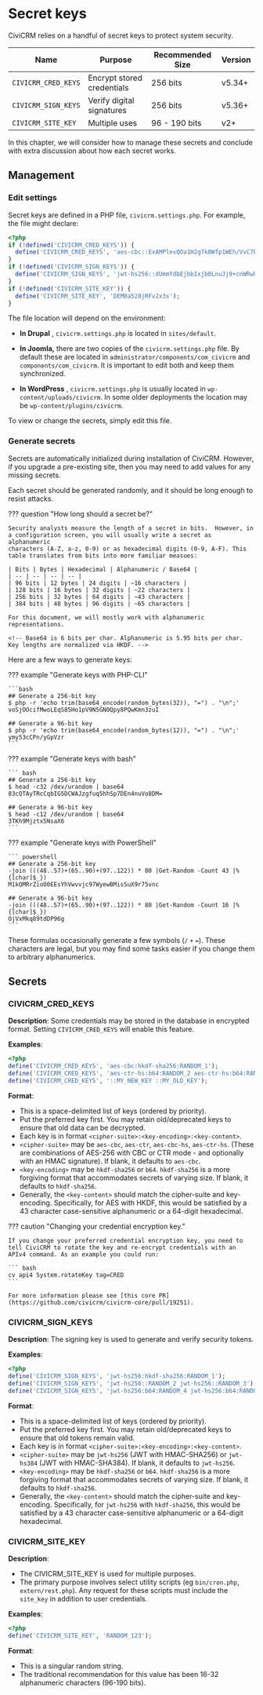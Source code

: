 # Secret keys

CiviCRM relies on a handful of secret keys to protect system security.

| Name | Purpose | Recommended Size | Version |
| -- | -- | -- | -- |
| `CIVICRM_CRED_KEYS` | Encrypt stored credentials | 256 bits | v5.34+ |
| `CIVICRM_SIGN_KEYS` | Verify digital signatures | 256 bits | v5.36+ |
| `CIVICRM_SITE_KEY`  | Multiple uses | 96 - 190 bits | v2+ |

<!-- 128-bits here is a bit arbitray - past docs advised 16-32 chars, and this -->

In this chapter, we will consider how to manage these secrets and conclude with extra discussion about how each secret works.

## Management

### Edit settings

Secret keys are defined in a PHP file, `civicrm.settings.php`. For example, the file might declare:

```php
<?php
if (!defined('CIVICRM_CRED_KEYS')) {
  define('CIVICRM_CRED_KEYS', 'aes-cbc::ExAMPlevQOa1H2g7k0Wfp1WEh/VvC7botciDX7nDErg');
}
if (!defined('CIVICRM_SIGN_KEYS')) {
  define('CIVICRM_SIGN_KEYS', 'jwt-hs256::dUmmYdbEjbbIxjb0LnuJj9+cnWRwbEZU8o/0y98N27s');
}
if (!defined('CIVICRM_SITE_KEY')) {
  define('CIVICRM_SITE_KEY', 'DEM0a528jRFv2x3s');
}
```

The file location will depend on the environment:

* **In Drupal** , `civicrm.settings.php` is located in `sites/default`.

* **In Joomla,** there are two copies of the `civicrm.settings.php` file.  By default these are located in `administrator/components/com_civicrm` and `components/com_civicrm`. It is important to edit both and keep them synchronized.

* **In WordPress** , `civicrm.settings.php` is usually located in `wp-content/uploads/civicrm`. In some older deployments the location may be `wp-content/plugins/civicrm`.

To view or change the secrets, simply edit this file.

<!-- WISHLIST: Add some discussion about the externalizing the keys, eg `file_get_contents('/etc/keys/civicrm_cred_keys')` and how this can play into more secure backup policy -->

### Generate secrets

Secrets are automatically initialized during installation of CiviCRM. However, if you upgrade a pre-existing site, then you may need to add values for any missing secrets.

Each secret should be generated randomly, and it should be long enough to resist attacks.

??? question "How long should a secret be?"

    Security analysts measure the length of a secret in bits.  However, in a configuration screen, you will usually write a secret as alphanumeric
    characters (A-Z, a-z, 0-9) or as hexadecimal digits (0-9, A-F). This table translates from bits into more familiar measues:

    | Bits | Bytes | Hexadecimal | Alphanumeric / Base64 |
    | -- | -- | -- | -- |
    | 96 bits | 12 bytes | 24 digits | ~16 characters |
    | 128 bits | 16 bytes | 32 digits | ~22 characters |
    | 256 bits | 32 bytes | 64 digits | ~43 characters |
    | 384 bits | 48 bytes | 96 digits | ~65 characters |

    For this document, we will mostly work with alphanumeric representations.

    <!-- Base64 is 6 bits per char. Alphanumeric is 5.95 bits per char. Key lengths are normalized via HKDF. -->

Here are a few ways to generate keys:

??? example "Generate keys with PHP-CLI"

    ```bash
    ## Generate a 256-bit key
    $ php -r 'echo trim(base64_encode(random_bytes(32)), "=") . "\n";'
    voSjOOcifMwoLEqS85Ho1pV9N5GN0Qpy8PQwKmn3zuI

    ## Generate a 96-bit key
    $ php -r 'echo trim(base64_encode(random_bytes(12)), "=") . "\n";'
    ymy53cCPn/yGpVzr
    ```

??? example "Generate keys with bash"

    ``` bash
    ## Generate a 256-bit key
    $ head -c32 /dev/urandom | base64
    83cQTAyTRcCqbIG5DCWAJzgfuq5hhSp7DEn4nuVo8DM=

    ## Generate a 96-bit key
    $ head -c12 /dev/urandom | base64
    3TKh9Mjztx5NsaX6
    ```

??? example "Generate keys with PowerShell"

    ``` powershell
    ## Generate a 256-bit key
    -join (((48..57)+(65..90)+(97..122)) * 80 |Get-Random -Count 43 |%{[char]$_})
    M1kQMRrZioO0EEsYhVwvvjc97WyewBMisSuX9r75vnc

    ## Generate a 96-bit key
    -join (((48..57)+(65..90)+(97..122)) * 80 |Get-Random -Count 16 |%{[char]$_})
    OjVxMkq89tdDP96g
    ```

These formulas occasionally generate a few symbols (`/` `+` `=`).  These characters are legal, but you may find some tasks easier if you change them
to arbitrary alphanumerics.

## Secrets

### CIVICRM_CRED_KEYS

__Description__: Some credentials may be stored in the database in encrypted format.  Setting `CIVICRM_CRED_KEYS` will enable this feature.

__Examples__:

```php
<?php
define('CIVICRM_CRED_KEYS', 'aes-cbc:hkdf-sha256:RANDOM_1');
define('CIVICRM_CRED_KEYS', 'aes-ctr-hs:b64:RANDOM_2 aes-ctr-hs:b64:RANDOM_3');
define('CIVICRM_CRED_KEYS', '::MY_NEW_KEY ::MY_OLD_KEY');
```

__Format__:

* This is a space-delimited list of keys (ordered by priority).
* Put the preferred key first.  You may retain old/deprecated keys to ensure that old data can be decrypted.
* Each key is in format `<cipher-suite>:<key-encoding>:<key-content>`.
* `<cipher-suite>` may be `aes-cbc`, `aes-ctr`, `aes-cbc-hs`, `aes-ctr-hs`. (These are combinations of AES-256 with CBC or CTR mode - and optionally with an HMAC signature). If blank, it defaults to `aes-cbc`.
* `<key-encoding>` may be `hkdf-sha256` or `b64`. `hkdf-sha256` is a more forgiving format that accommodates secrets of varying size.  If blank, it defaults to `hkdf-sha256`.
* Generally, the `<key-content>` should match the cipher-suite and key-encoding. Specifically, for AES with HKDF, this would be satisfied by a 43 character case-sensitive alphanumeric or a 64-digit hexadecimal.

??? caution "Changing your credential encryption key."

    If you change your preferred credential encryption key, you need to tell CiviCRM to rotate the key and re-encrypt credentials with an APIv4 command. As an example you could run:

    ``` bash
    cv api4 System.rotateKey tag=CRED
    ```

    For more information please see [this core PR](https://github.com/civicrm/civicrm-core/pull/19251).

### CIVICRM_SIGN_KEYS

__Description__: The signing key is used to generate and verify security tokens.

__Examples__:

```php
<?php
define('CIVICRM_SIGN_KEYS', 'jwt-hs256:hkdf-sha256:RANDOM_1');
define('CIVICRM_SIGN_KEYS', 'jwt-hs256::RANDOM_2 jwt-hs256::RANDOM_3');
define('CIVICRM_SIGN_KEYS', 'jwt-hs256:b64:RANDOM_4 jwt-hs256:b64:RANDOM_5');
```

__Format__:

* This is a space-delimited list of keys (ordered by priority).
* Put the preferred key first.  You may retain old/deprecated keys to ensure that old tokens remain valid.
* Each key is in format `<cipher-suite>:<key-encoding>:<key-content>`.
* `<cipher-suite>` may be `jwt-hs256` (JWT with HMAC-SHA256) or `jwt-hs384` (JWT with HMAC-SHA384).  If blank, it defaults to `jwt-hs256`.
* `<key-encoding>` may be `hkdf-sha256` or `b64`. `hkdf-sha256` is a more forgiving format that accommodates secrets of varying size.  If blank, it defaults to `hkdf-sha256`.
* Generally, the `<key-content>` should match the cipher-suite and key-encoding.  Specifically, for `jwt-hs256` with `hkdf-sha256`, this would be satisfied by a 43 character case-sensitive alphanumeric or a 64-digit hexadecimal.


### CIVICRM_SITE_KEY

__Description__:

* The CIVICRM_SITE_KEY is used for multiple purposes.
* The primary purpose involves select utility scripts (eg `bin/cron.php`, `extern/rest.php`). Any request for these scripts must include the `site_key` in addition to user credentials.

__Examples__:

```php
<?php
define('CIVICRM_SITE_KEY', 'RANDOM_123');
```

__Format__:

* This is a singular random string.
* The traditional recommendation for this value has been 16-32 alphanumeric characters (96-190 bits).
  <!-- AFAIK, there is no particular math behind this range. -->

